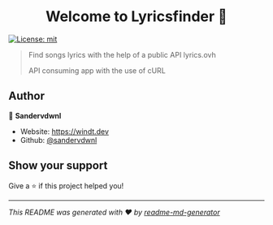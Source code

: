 <h1 align="center">Welcome to Lyricsfinder 👋</h1>
<p>
  <a href="#" target="_blank">
    <img alt="License: mit" src="https://img.shields.io/badge/License-mit-yellow.svg" />
  </a>
</p>

> Find songs lyrics with the help of a public API lyrics.ovh
> >
>API consuming app with the use of cURL
>

## Author

👤 **Sandervdwnl**

- Website: https://windt.dev
- Github: [@sandervdwnl](https://github.com/sandervdwnl)

## Show your support

Give a ⭐️ if this project helped you!

---

_This README was generated with ❤️ by [readme-md-generator](https://github.com/kefranabg/readme-md-generator)_

